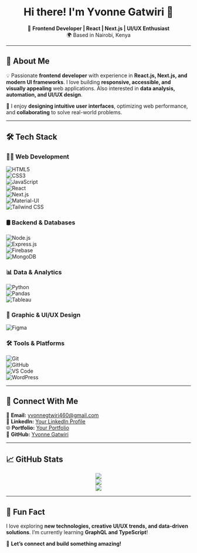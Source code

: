 <h1 align="center">Hi there! I'm Yvonne Gatwiri 👋</h1>

<p align="center">
🚀 <b>Frontend Developer | React | Next.js | UI/UX Enthusiast</b> <br>
🌍 Based in Nairobi, Kenya
</p>

---

## 🌟 About Me  

💡 Passionate **frontend developer** with experience in **React.js, Next.js, and modern UI frameworks**. I love building **responsive, accessible, and visually appealing** web applications. Also interested in **data analysis, automation, and UI/UX design**.  

🎨 I enjoy **designing intuitive user interfaces**, optimizing web performance, and **collaborating** to solve real-world problems.  

---

## 🛠️ Tech Stack  

### **👩‍💻 Web Development**  
![HTML5](https://img.shields.io/badge/HTML5-E34F26?style=flat&logo=html5&logoColor=white)  
![CSS3](https://img.shields.io/badge/CSS3-1572B6?style=flat&logo=css3&logoColor=white)  
![JavaScript](https://img.shields.io/badge/JavaScript-F7DF1E?style=flat&logo=javascript&logoColor=black)  
![React](https://img.shields.io/badge/React-61DAFB?style=flat&logo=react&logoColor=black)  
![Next.js](https://img.shields.io/badge/Next.js-000000?style=flat&logo=next.js&logoColor=white)  
![Material-UI](https://img.shields.io/badge/Material--UI-0081CB?style=flat&logo=mui&logoColor=white)  
![Tailwind CSS](https://img.shields.io/badge/TailwindCSS-38B2AC?style=flat&logo=tailwind-css&logoColor=white)  

### **🛢 Backend & Databases**  
![Node.js](https://img.shields.io/badge/Node.js-43853D?style=flat&logo=node.js&logoColor=white)  
![Express.js](https://img.shields.io/badge/Express.js-000000?style=flat&logo=express&logoColor=white)  
![Firebase](https://img.shields.io/badge/Firebase-FFCA28?style=flat&logo=firebase&logoColor=black)  
![MongoDB](https://img.shields.io/badge/MongoDB-4EA94B?style=flat&logo=mongodb&logoColor=white)  

### **📊 Data & Analytics**  
![Python](https://img.shields.io/badge/Python-3776AB?style=flat&logo=python&logoColor=white)  
![Pandas](https://img.shields.io/badge/Pandas-150458?style=flat&logo=pandas&logoColor=white)  
![Tableau](https://img.shields.io/badge/Tableau-E97627?style=flat&logo=tableau&logoColor=white)  

### **🎨 Graphic & UI/UX Design**  
![Figma](https://img.shields.io/badge/Figma-F24E1E?style=flat&logo=figma&logoColor=white)  


### **🛠 Tools & Platforms**  
![Git](https://img.shields.io/badge/Git-F05032?style=flat&logo=git&logoColor=white)  
![GitHub](https://img.shields.io/badge/GitHub-181717?style=flat&logo=github&logoColor=white)  
![VS Code](https://img.shields.io/badge/VS%20Code-007ACC?style=flat&logo=visual-studio-code&logoColor=white)  
![WordPress](https://img.shields.io/badge/WordPress-21759B?style=flat&logo=wordpress&logoColor=white)  

---

## 🔗 Connect With Me  

📧 **Email:** yvonnegtwiri460@gmail.com  
💼 **LinkedIn:** [Your LinkedIn Profile](https://www.linkedin.com/in/yvonne-gatwiri-mwita/)  
🌐 **Portfolio:** [Your Portfolio](https://yvonnegat.github.io/iportfolio)  
🐙 **GitHub:** [Yvonne Gatwiri](https://github.com/yvonnegat)  

---

## 📈 GitHub Stats  

<p align="center">
  <img src="https://github-readme-streak-stats.herokuapp.com/?user=yvonnegat&theme=radical&hide_border=true" />
  <br>
  <img src="https://github-readme-stats.vercel.app/api/top-langs/?username=yvonnegat&layout=compact&theme=radical&hide_border=true" />
  <br>
  <img src="https://github-readme-stats.vercel.app/api?username=yvonnegat&show_icons=true&theme=radical&hide_border=true" />
</p>

---

## 🎯 Fun Fact  

I love exploring **new technologies, creative UI/UX trends, and data-driven solutions**. I’m currently learning **GraphQL and TypeScript**!  

🚀 **Let’s connect and build something amazing!**  
